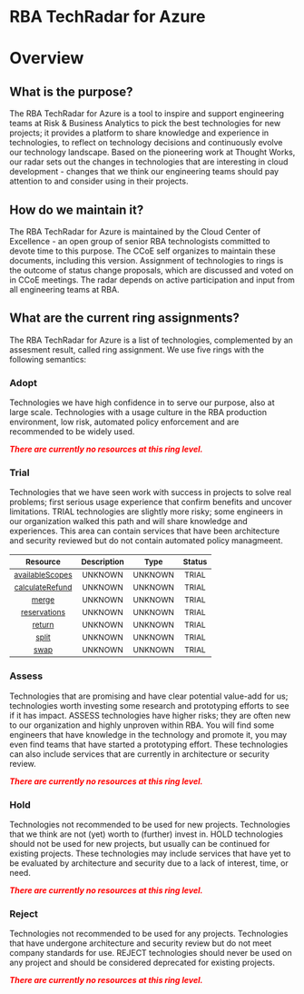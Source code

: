 
RBA TechRadar for Azure
=======================

# Overview

## What is the purpose?


The RBA TechRadar for Azure is a tool to inspire and support engineering teams at Risk & Business Analytics to pick the best technologies for new projects; it provides a platform to share knowledge and experience in technologies, to reflect on technology decisions and continuously evolve our technology landscape.  Based on the pioneering work at Thought Works, our radar sets out the changes in technologies that are interesting in cloud development - changes that we think our engineering teams should pay attention to and consider using in their projects.
## How do we maintain it?


The RBA TechRadar for Azure is maintained by the Cloud Center of Excellence - an open group of senior RBA technologists committed to devote time to this purpose.  The CCoE self organizes to maintain these documents, including this version.  Assignment of technologies to rings is the outcome of status change proposals, which are discussed and voted on in CCoE meetings.  The radar depends on active participation and input from all engineering teams at RBA.
## What are the current ring assignments?


The RBA TechRadar for Azure is a list of technologies, complemented by an assesment result, called ring assignment.  We use five rings with the following semantics:
### Adopt


Technologies we have high confidence in to serve our purpose, also at large scale.  Technologies with a usage culture in the RBA production environment, low risk, automated policy enforcement and are recommended to be widely used.  
  
***<font color="red"> There are currently no resources at this ring level. </font>***
### Trial


Technologies that we have seen work with success in projects to solve real problems;  first serious usage experience that confirm benefits and uncover limitations.  TRIAL technologies are slightly more risky; some engineers in our organization walked this path and will share knowledge and experiences.  This area can contain services that have been architecture and security reviewed but do not contain automated policy managmeent.  

|<sub>Resource</sub>|<sub>Description</sub>|<sub>Type</sub>|<sub>Status</sub>|
| :---: | :---: | :---: | :---: |
|<sub>[availableScopes](https://github.com/openrba/python-azure-techradar/tree/master/Microsoft.DBforPostgreSQL/reservationOrders/availableScopes)</sub>|<sub>UNKNOWN</sub>|<sub>UNKNOWN</sub>|<sub>TRIAL</sub>|
|<sub>[calculateRefund](https://github.com/openrba/python-azure-techradar/tree/master/Microsoft.DBforPostgreSQL/reservationOrders/calculateRefund)</sub>|<sub>UNKNOWN</sub>|<sub>UNKNOWN</sub>|<sub>TRIAL</sub>|
|<sub>[merge](https://github.com/openrba/python-azure-techradar/tree/master/Microsoft.DBforPostgreSQL/reservationOrders/merge)</sub>|<sub>UNKNOWN</sub>|<sub>UNKNOWN</sub>|<sub>TRIAL</sub>|
|<sub>[reservations](https://github.com/openrba/python-azure-techradar/tree/master/Microsoft.DBforPostgreSQL/reservationOrders/reservations)</sub>|<sub>UNKNOWN</sub>|<sub>UNKNOWN</sub>|<sub>TRIAL</sub>|
|<sub>[return](https://github.com/openrba/python-azure-techradar/tree/master/Microsoft.DBforPostgreSQL/reservationOrders/return)</sub>|<sub>UNKNOWN</sub>|<sub>UNKNOWN</sub>|<sub>TRIAL</sub>|
|<sub>[split](https://github.com/openrba/python-azure-techradar/tree/master/Microsoft.DBforPostgreSQL/reservationOrders/split)</sub>|<sub>UNKNOWN</sub>|<sub>UNKNOWN</sub>|<sub>TRIAL</sub>|
|<sub>[swap](https://github.com/openrba/python-azure-techradar/tree/master/Microsoft.DBforPostgreSQL/reservationOrders/swap)</sub>|<sub>UNKNOWN</sub>|<sub>UNKNOWN</sub>|<sub>TRIAL</sub>|

### Assess


Technologies that are promising and have clear potential value-add for us; technologies worth investing some research and prototyping efforts to see if it has impact.  ASSESS technologies have higher risks;  they are often new to our organization and highly unproven within RBA.  You will find some engineers that have knowledge in the technology and promote it, you may even find teams that have started a prototyping effort.  These technologies can also include services that are currently in architecture or security review.  
  
***<font color="red"> There are currently no resources at this ring level. </font>***
### Hold


Technologies not recommended to be used for new projects. Technologies that we think are not (yet) worth to (further) invest in.  HOLD technologies should not be used for new projects, but usually can be continued for existing projects.  These technologies may include services that have yet to be evaluated by architecture and security due to a lack of interest, time, or need.  
  
***<font color="red"> There are currently no resources at this ring level. </font>***
### Reject


Technologies not recommended to be used for any projects. Technologies that have undergone architecture and security review but do not meet company standards for use.  REJECT technologies should never be used on any project and should be considered deprecated for existing projects.  
  
***<font color="red"> There are currently no resources at this ring level. </font>***